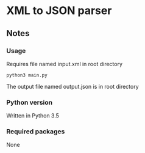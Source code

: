 # XML to JSON parser
Notes
-----
### Usage
Requires file named input.xml in root directory
```
python3 main.py
```
The output file named output.json is in root directory

### Python version
Written in Python 3.5

### Required packages
None

## 
